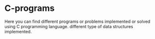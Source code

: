 # C-programs
Here you can find different programs or problems implemented or solved using C programming language.
different type of data structures implemented.
